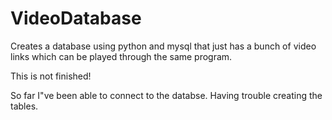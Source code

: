 # VideoDatabase
Creates a database using python and mysql that just has a bunch of video links which can be played through the same program. 

This is not finished! 

So far I"ve been able to connect to the databse. Having trouble creating the tables. 
